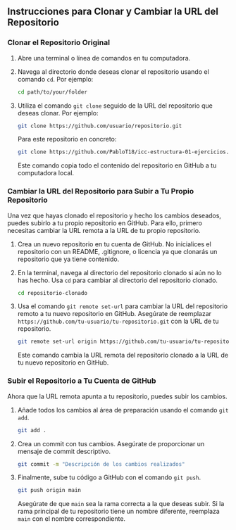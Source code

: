 
## Instrucciones para Clonar y Cambiar la URL del Repositorio

### Clonar el Repositorio Original

1. Abre una terminal o línea de comandos en tu computadora.

2. Navega al directorio donde deseas clonar el repositorio usando el comando `cd`. Por ejemplo:

   ```bash
   cd path/to/your/folder
   ```

3. Utiliza el comando `git clone` seguido de la URL del repositorio que deseas clonar. Por ejemplo:

   ```bash
   git clone https://github.com/usuario/repositorio.git
   ```

   Para este repositorio en concreto: 

    ```bash
   git clone https://github.com/PabloT18/icc-estructura-01-ejercicios.git
   ```



   Este comando copia todo el contenido del repositorio en GitHub a tu computadora local.

### Cambiar la URL del Repositorio para Subir a Tu Propio Repositorio

Una vez que hayas clonado el repositorio y hecho los cambios deseados, puedes subirlo a tu propio repositorio en GitHub. Para ello, primero necesitas cambiar la URL remota a la URL de tu propio repositorio.

1. Crea un nuevo repositorio en tu cuenta de GitHub. No inicialices el repositorio con un README, .gitignore, o licencia ya que clonarás un repositorio que ya tiene contenido.

2. En la terminal, navega al directorio del repositorio clonado si aún no lo has hecho. Usa `cd` para cambiar al directorio del repositorio clonado.

   ```bash
   cd repositorio-clonado
   ```

3. Usa el comando `git remote set-url` para cambiar la URL del repositorio remoto a tu nuevo repositorio en GitHub. Asegúrate de reemplazar `https://github.com/tu-usuario/tu-repositorio.git` con la URL de tu repositorio.

   ```bash
   git remote set-url origin https://github.com/tu-usuario/tu-repositorio.git
   ```

   Este comando cambia la URL remota del repositorio clonado a la URL de tu nuevo repositorio en GitHub.

### Subir el Repositorio a Tu Cuenta de GitHub

Ahora que la URL remota apunta a tu repositorio, puedes subir los cambios.

1. Añade todos los cambios al área de preparación usando el comando `git add`.

   ```bash
   git add .
   ```

2. Crea un commit con tus cambios. Asegúrate de proporcionar un mensaje de commit descriptivo.

   ```bash
   git commit -m "Descripción de los cambios realizados"
   ```

3. Finalmente, sube tu código a GitHub con el comando `git push`.

   ```bash
   git push origin main
   ```

   Asegúrate de que `main` sea la rama correcta a la que deseas subir. Si la rama principal de tu repositorio tiene un nombre diferente, reemplaza `main` con el nombre correspondiente.

